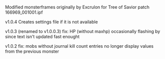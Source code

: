 Modified monsterframes originally by Excrulon for Tree of Savior patch 166969_001001.ipf


v1.0.4
Creates settings file if it is not available

v1.0.3 (renamed to v1.0.0.3)
fix: HP (without maxhp) occasionally flashing by since text isn't updated fast enought

v1.0.2
fix: mobs without journal kill count entries no longer display values from the previous monster
